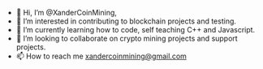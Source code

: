 - 👋 Hi, I’m @XanderCoinMining,
- 👀 I’m interested in contributing to blockchain projects and testing.
- 🌱 I’m currently learning how to code, self teaching C++ and Javascript.
- 💞️ I’m looking to collaborate on crypto mining projects and support projects.
- 📫 How to reach me xandercoinmining@gmail.com

<!---
XanderCoinMining/XanderCoinMining is a ✨ special ✨ repository because its `README.md` (this file) appears on your GitHub profile.
You can click the Preview link to take a look at your changes.
--->

